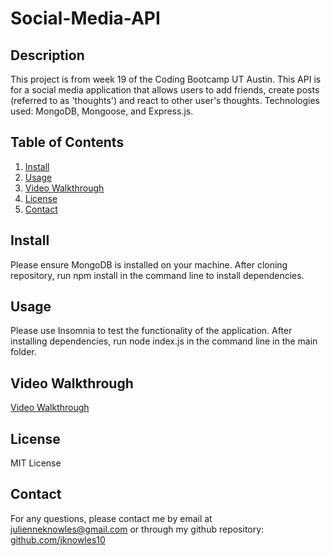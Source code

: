 # Social-Media-API

## Description
This project is from week 19 of the Coding Bootcamp UT Austin. This API is for a social media application that allows users to add friends, create posts (referred to as 'thoughts') and react to other user's thoughts. Technologies used: MongoDB, Mongoose, and Express.js. 

## Table of Contents
1. [Install](#install)
2. [Usage](#usage)
3. [Video Walkthrough](#video-walkthrough)
4. [License](#license)
5. [Contact](#contact)

## Install
Please ensure MongoDB is installed on your machine. After cloning repository, run npm install in the command line to install dependencies. 

## Usage
Please use Insomnia to test the functionality of the application. After installing dependencies, run node index.js in the command line in the main folder.

## Video Walkthrough 
[Video Walkthrough](https://googledrive.com/)

## License
MIT License

## Contact
For any questions, please contact me by email at julienneknowles@gmail.com or through my github repository: [github.com/jknowles10](https://github.com/jknowles10)